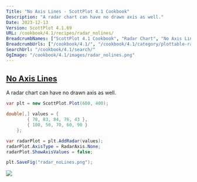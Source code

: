 ```yaml
---
Title: "No Axis Lines - ScottPlot 4.1 Cookbook"
Description: "A radar chart can have no drawn axis as well."
Date: 2023-12-13
Version: ScottPlot 4.1.69
URL: /cookbook/4.1/recipes/radar_nolines/
BreadcrumbNames: ["ScottPlot 4.1 Cookbook", "Radar Chart", "No Axis Lines"]
BreadcrumbUrls: ["/cookbook/4.1/", "/cookbook/4.1/category/plottable-radar", "/cookbook/4.1/recipes/radar_nolines/"]
SearchUrl: "/cookbook/4.1/search/"
OgImage: "/cookbook/4.1/images/radar_nolines.png"
---
```


<h2><a id='no-axis-lines' href='/cookbook/4.1/recipes/radar_nolines/'>No Axis Lines</a></h2>

A radar chart can have no drawn axis as well.

```cs
var plt = new ScottPlot.Plot(600, 400);

double[,] values = {
        { 78, 83, 84, 76, 43 },
        { 100, 50, 70, 60, 90 }
    };

var radarPlot = plt.AddRadar(values);
radarPlot.AxisType = RadarAxis.None;
radarPlot.ShowAxisValues = false;

plt.SaveFig("radar_noLines.png");
```

<img src='../../images/radar_nolines.png' class='d-block mx-auto my-5' />


